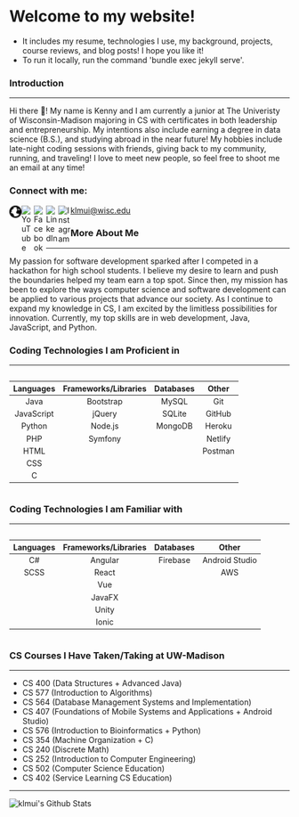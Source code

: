 # Welcome to my website!

- It includes my resume, technologies I use, my background, projects, course reviews, and blog posts! I hope you like
it!
- To run it locally, run the command 'bundle exec jekyll serve'.

### Introduction
---

Hi there 👋! My name is Kenny and I am currently a junior at The Univeristy of Wisconsin-Madison majoring in CS with
certificates in both leadership and entrepreneurship. My intentions also include earning a degree in data science
(B.S.), and studying abroad in the near future! My hobbies include late-night coding sessions with friends, giving back
to my community, running, and traveling! I love to meet new people, so feel free to shoot me an email at any time!

### Connect with me:
[<img align="left" alt="klmui.com" width="22px" class="aboutSocialBtn"
    src="https://raw.githubusercontent.com/iconic/open-iconic/master/svg/globe.svg" />][website]
[<img align="left" alt="YouTube" width="22px" class="aboutSocialBtn"
    src="https://cdn.jsdelivr.net/npm/simple-icons@v3/icons/youtube.svg" />][youtube]
[<img align="left" alt="Facebook" width="22px" class="aboutSocialBtn"
    src="https://cdn.jsdelivr.net/npm/simple-icons@v3/icons/facebook.svg" />][facebook]
[<img align="left" alt="LinkedIn" width="22px" class="aboutSocialBtn"
    src="https://cdn.jsdelivr.net/npm/simple-icons@v3/icons/linkedin.svg" />][linkedin]
[<img align="left" alt="Instagram" width="22px" class="aboutSocialBtn"
    src="https://cdn.jsdelivr.net/npm/simple-icons@v3/icons/instagram.svg" />][instagram]
[klmui@wisc.edu](mailto:klmui@wisc.edu)


### More About Me
---

My passion for software development sparked after I competed in a hackathon for high school students. I believe my
desire to learn and push the boundaries helped my team earn a top spot. Since then, my mission has been to explore the
ways computer science and software development can be applied to various projects that advance our society. As I
continue to expand my knowledge in CS, I am excited by the limitless possibilities for innovation. Currently, my top
skills are in web development, Java, JavaScript, and Python.

### Coding Technologies I am Proficient in
---

<div style="overflow-x:auto">
    <table class="tablelines">
        <thead>
            <tr>
                <th style="text-align: center"><strong>Languages</strong></th>
                <th style="text-align: center"><strong>Frameworks/Libraries</strong></th>
                <th style="text-align: center"><strong>Databases</strong></th>
                <th style="text-align: center"><strong>Other</strong></th>
            </tr>
        </thead>
        <tbody>
            <tr>
                <td style="text-align: center;">Java</td>
                <td style="text-align: center;" style="text-align: center;">Bootstrap</td>
                <td style="text-align: center;">MySQL</td>
                <td style="text-align: center;">Git</td>
            </tr>
            <tr>
                <td style="text-align: center;">JavaScript</td>
                <td style="text-align: center;">jQuery</td>
                <td style="text-align: center;">SQLite</td>
                <td style="text-align: center;">GitHub</td>
            </tr>
            <tr>
                <td style="text-align: center;">Python</td>
                <td style="text-align: center;">Node.js</td>
                <td style="text-align: center;">MongoDB</td>
                <td style="text-align: center;">Heroku</td>
            </tr>
            <tr>
                <td style="text-align: center;">PHP</td>
                <td style="text-align: center;">Symfony</td>
                <td style="text-align: center;">&nbsp;</td>
                <td style="text-align: center;">Netlify</td>
            </tr>
            <tr>
                <td style="text-align: center;">HTML</td>
                <td style="text-align: center;">&nbsp;</td>
                <td style="text-align: center;">&nbsp;</td>
                <td style="text-align: center;">Postman</td>
            </tr>
            <tr>
                <td style="text-align: center;">CSS</td>
                <td style="text-align: center;">&nbsp;</td>
                <td style="text-align: center;">&nbsp;</td>
                <td style="text-align: center;">&nbsp;</td>
            </tr>
            <tr>
                <td style="text-align: center;">C</td>
                <td style="text-align: center;">&nbsp;</td>
                <td style="text-align: center;">&nbsp;</td>
                <td style="text-align: center;">&nbsp;</td>
            </tr>
        </tbody>
    </table>
</div>

### Coding Technologies I am Familiar with
---
<div style="overflow-x:auto">
    <table class="tablelines">
        <thead>
            <tr>
                <th style="text-align: center"><strong>Languages</strong></th>
                <th style="text-align: center"><strong>Frameworks/Libraries</strong></th>
                <th style="text-align: center"><strong>Databases</strong></th>
                <th style="text-align: center"><strong>Other</strong></th>
            </tr>
        </thead>
        <tbody>
            <tr>
                <td style="text-align: center">C#</td>
                <td style="text-align: center">Angular</td>
                <td style="text-align: center">Firebase</td>
                <td style="text-align: center">Android Studio</td>
            </tr>
            <tr>
                <td style="text-align: center">SCSS</td>
                <td style="text-align: center">React</td>
                <td style="text-align: center">&nbsp;</td>
                <td style="text-align: center">AWS</td>
            </tr>
            <tr>
                <td style="text-align: center">&nbsp;</td>
                <td style="text-align: center">Vue</td>
                <td style="text-align: center">&nbsp;</td>
                <td style="text-align: center">&nbsp;</td>
            </tr>
            <tr>
                <td style="text-align: center">&nbsp;</td>
                <td style="text-align: center">JavaFX</td>
                <td style="text-align: center">&nbsp;</td>
                <td style="text-align: center">&nbsp;</td>
            </tr>
            <tr>
                <td style="text-align: center">&nbsp;</td>
                <td style="text-align: center">Unity</td>
                <td style="text-align: center">&nbsp;</td>
                <td style="text-align: center">&nbsp;</td>
            </tr>
            <tr>
                <td style="text-align: center">&nbsp;</td>
                <td style="text-align: center">Ionic</td>
                <td style="text-align: center">&nbsp;</td>
                <td style="text-align: center">&nbsp;</td>
        </tbody>
    </table>
</div>

### CS Courses I Have Taken/Taking at UW-Madison
---
- CS 400 (Data Structures + Advanced Java)
- CS 577 (Introduction to Algorithms)
- CS 564 (Database Management Systems and Implementation)
- CS 407 (Foundations of Mobile Systems and Applications + Android Studio)
- CS 576 (Introduction to Bioinformatics + Python)
- CS 354 (Machine Organization + C)
- CS 240 (Discrete Math)
- CS 252 (Introduction to Computer Engineering)
- CS 502 (Computer Science Education)
- CS 402 (Service Learning CS Education)

---

<img align="left" alt="klmui's Github Stats"
    src="https://github-readme-stats.vercel.app/api?username=klmui&show_icons=true&hide_border=true&count_private=true&theme=radical" />

[website]: https://klmui.com
[facebook]: https://www.facebook.com/kenneth.mui.94/
[youtube]: https://www.youtube.com/channel/UCMluAYnUm7rCkzN8czsGX4A?view_as=subscriber
[instagram]: https://www.instagram.com/kenny_mui/
[linkedin]: https://www.linkedin.com/in/kenneth-mui/
